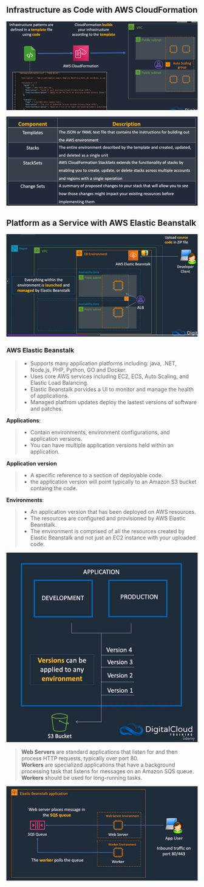 ## Infrastructure as Code with AWS CloudFormation

![alt text](./Images/image1.png)

![alt text](./Images/image2.png)


## Platform as a Service with AWS Elastic Beanstalk

![alt text](./Images/image3.png)

### AWS Elastic Beanstalk
> - Supports many application platforms including: java, .NET, Node.js, PHP, Python, GO and Docker.    
> - Uses core AWS services including EC2, ECS, Auto Scaling, and Elastic Load Balancing.    
> - Elastic Beanstalk porvides a UI to monitor and manage the health of applications.  
> - Managed platfrom updates deploy the lastest versions of software and patches.  


 **Applications**:
> - Contain environments, environment configurations, and application versions.  
> - You can have multiple application versions held within an application.  

 **Application version**
> - A specific reference to a section of deployable code.  
> - the application version will point typically to an Amazon S3 bucket containg the code.  

 **Environments**:
> - An application version that has been deployed on AWS resources.  
> - The resources are configured and provisioned by AWS Elastic Beanstalk.  
> - The environment is comprised of all the resources created by Elastic Beanstalk and not just an EC2 instance with your uploaded code.  

![alt text](./Images/image4.png)

> **Web Servers** are standard applications that listen for and then process HTTP requests, typically over port 80.  
> **Workers** are specialized applications that have a background processing task that listens for messages on an Amazon SQS queue.  
> **Workers** should be used for long-running tasks.  

![alt text](./Images/image5.png)
